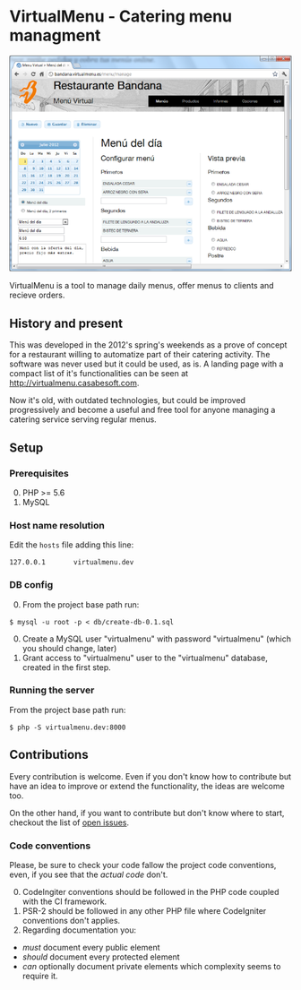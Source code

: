 # VirtualMenu - Catering menu managment

![VirtualMenu menu managment](docs/img/VirtualMenu_Menu_Manage_demo00.png)

VirtualMenu is a tool to manage daily menus, offer menus to clients and recieve orders.

## History and present

This was developed in the 2012's spring's weekends as a prove of concept for a restaurant willing to automatize part of their catering activity. The software was never used but it could be used, as is. A landing page with a compact list of it's functionalities can be seen at http://virtualmenu.casabesoft.com.

Now it's old, with outdated technologies, but could be improved progressively and become a useful and free tool for anyone managing a catering service serving regular menus.

## Setup

### Prerequisites

0. PHP >= 5.6
0. MySQL

### Host name resolution

Edit the ``hosts`` file adding this line:
```
127.0.0.1       virtualmenu.dev
```

### DB config

0. From the project base path run:
```
$ mysql -u root -p < db/create-db-0.1.sql
```
0. Create a MySQL user "virtualmenu" with password "virtualmenu" (which you should change, later)
0. Grant access to "virtualmenu" user to the "virtualmenu" database, created in the first step.

### Running the server

From the project base path run:
```
$ php -S virtualmenu.dev:8000
```

## Contributions

Every contribution is welcome. Even if you don't know how to contribute but have an idea to improve or extend the functionality, the ideas are welcome too.

On the other hand, if you want to contribute but don't know where to start, checkout the list of [open issues](https://github.com/CasabeSoft/virtualmenu/issues).

### Code conventions

Please, be sure to check your code fallow the project code conventions, even, if you see that the _actual code_ don't.

0. CodeIngiter conventions should be followed in the PHP code coupled with the CI framework.
0. PSR-2 should be followed in any other PHP file where CodeIgniter conventions don't applies.
0. Regarding documentation you:
  * *must* document every public element
  * *should* document every protected element
  * *can* optionally document private elements which complexity seems to require it.
